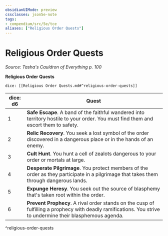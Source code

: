 ```yaml
---
obsidianUIMode: preview
cssclasses: json5e-note
tags:
- compendium/src/5e/tce
aliases: ["Religious Order Quests"]
---
```

# Religious Order Quests
*Source: Tasha's Cauldron of Everything p. 100* 

**Religious Order Quests**

`dice: [[Religious Order Quests.md#^religious-order-quests]]`

| dice: d6 | Quest |
|----------|-------|
| 1 | **Safe Escape**. A band of the faithful wandered into territory hostile to your order. You must find them and escort them to safety. |
| 2 | **Relic Recovery**. You seek a lost symbol of the order discovered in a dangerous place or in the hands of an enemy. |
| 3 | **Cult Hunt**. You hunt a cell of zealots dangerous to your order or mortals at large. |
| 4 | **Desperate Pilgrimage**. You protect members of the order as they participate in a pilgrimage that takes them through dangerous lands. |
| 5 | **Expunge Heresy**. You seek out the source of blasphemy that's taken root within the order. |
| 6 | **Prevent Prophecy**. A rival order stands on the cusp of fulfilling a prophecy with deadly ramifications. You strive to undermine their blasphemous agenda. |
^religious-order-quests